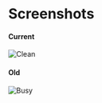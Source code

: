 Screenshots
===========

#### Current
![Clean]( http://imgur.com/a/p1aHB)

#### Old
![Busy](http://imgur.com/ijbZLqr.png)
